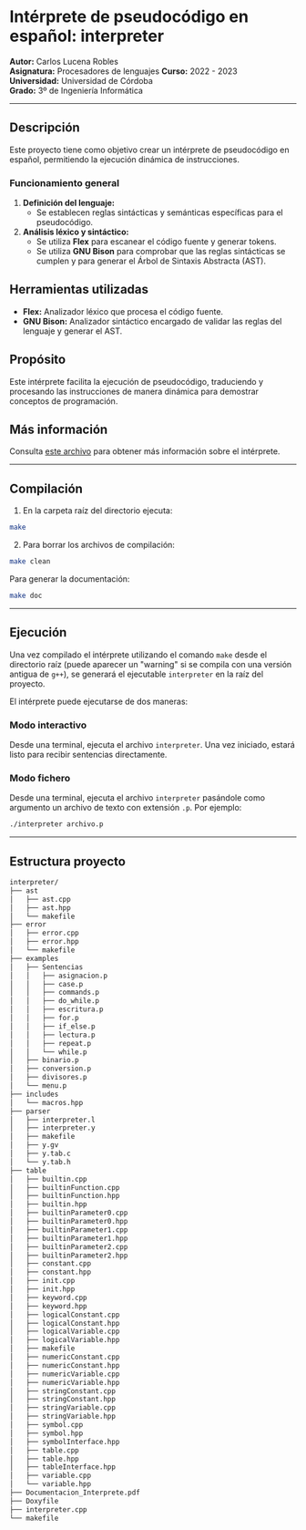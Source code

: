 # Intérprete de pseudocódigo en español: interpreter

**Autor:** Carlos Lucena Robles  
**Asignatura:** Procesadores de lenguajes 
**Curso:** 2022 - 2023  
**Universidad:** Universidad de Córdoba  
**Grado:** 3º de Ingeniería Informática  

---

## Descripción

Este proyecto tiene como objetivo crear un intérprete de pseudocódigo en español, permitiendo la ejecución dinámica de instrucciones.  

### Funcionamiento general  
1. **Definición del lenguaje:**  
   - Se establecen reglas sintácticas y semánticas específicas para el pseudocódigo.  
2. **Análisis léxico y sintáctico:**  
   - Se utiliza **Flex** para escanear el código fuente y generar tokens.  
   - Se utiliza **GNU Bison** para comprobar que las reglas sintácticas se cumplen y para generar el Árbol de Sintaxis Abstracta (AST).  

## Herramientas utilizadas  
- **Flex:** Analizador léxico que procesa el código fuente.  
- **GNU Bison:** Analizador sintáctico encargado de validar las reglas del lenguaje y generar el AST.  

## Propósito  
Este intérprete facilita la ejecución de pseudocódigo, traduciendo y procesando las instrucciones de manera dinámica para demostrar conceptos de programación.  

## Más información  
Consulta [este archivo](Documentacion_Interprete.pdf) para obtener más información sobre el intérprete.  

---

## Compilación

1. En la carpeta raíz del directorio ejecuta:
```bash
make
```
	
2. Para borrar los archivos de compilación:
```bash
make clean
```

Para generar la documentación:
```bash
make doc
```

---

## Ejecución

Una vez compilado el intérprete utilizando el comando `make` desde el directorio raíz (puede aparecer un "warning" si se compila con una versión antigua de `g++`), se generará el ejecutable `interpreter` en la raíz del proyecto.

El intérprete puede ejecutarse de dos maneras:

### Modo interactivo
Desde una terminal, ejecuta el archivo `interpreter`. Una vez iniciado, estará listo para recibir sentencias directamente.

### Modo fichero
Desde una terminal, ejecuta el archivo `interpreter` pasándole como argumento un archivo de texto con extensión `.p`. Por ejemplo:

```bash
./interpreter archivo.p
```

---

##  Estructura proyecto

```bash
interpreter/
├── ast
│   ├── ast.cpp
│   ├── ast.hpp
│   └── makefile
├── error
│   ├── error.cpp
│   ├── error.hpp
│   └── makefile
├── examples
│   ├── Sentencias
│   │   ├── asignacion.p
│   │   ├── case.p
│   │   ├── commands.p
│   │   ├── do_while.p
│   │   ├── escritura.p
│   │   ├── for.p
│   │   ├── if_else.p
│   │   ├── lectura.p
│   │   ├── repeat.p
│   │   └── while.p
│   ├── binario.p
│   ├── conversion.p
│   ├── divisores.p
│   └── menu.p
├── includes
│   └── macros.hpp
├── parser
│   ├── interpreter.l
│   ├── interpreter.y
│   ├── makefile
│   ├── y.gv
│   ├── y.tab.c
│   └── y.tab.h
├── table
│   ├── builtin.cpp
│   ├── builtinFunction.cpp
│   ├── builtinFunction.hpp
│   ├── builtin.hpp
│   ├── builtinParameter0.cpp
│   ├── builtinParameter0.hpp
│   ├── builtinParameter1.cpp
│   ├── builtinParameter1.hpp
│   ├── builtinParameter2.cpp
│   ├── builtinParameter2.hpp
│   ├── constant.cpp
│   ├── constant.hpp
│   ├── init.cpp
│   ├── init.hpp
│   ├── keyword.cpp
│   ├── keyword.hpp
│   ├── logicalConstant.cpp
│   ├── logicalConstant.hpp
│   ├── logicalVariable.cpp
│   ├── logicalVariable.hpp
│   ├── makefile
│   ├── numericConstant.cpp
│   ├── numericConstant.hpp
│   ├── numericVariable.cpp
│   ├── numericVariable.hpp
│   ├── stringConstant.cpp
│   ├── stringConstant.hpp
│   ├── stringVariable.cpp
│   ├── stringVariable.hpp
│   ├── symbol.cpp
│   ├── symbol.hpp
│   ├── symbolInterface.hpp
│   ├── table.cpp
│   ├── table.hpp
│   ├── tableInterface.hpp
│   ├── variable.cpp
│   └── variable.hpp
├── Documentacion_Interprete.pdf
├── Doxyfile
├── interpreter.cpp
└── makefile
```

